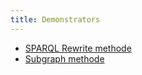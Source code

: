 ```yaml
---
title: Demonstrators
---
```

- [SPARQL Rewrite methode](./rewrite.md)
- [Subgraph methode](./subgraph.md)
